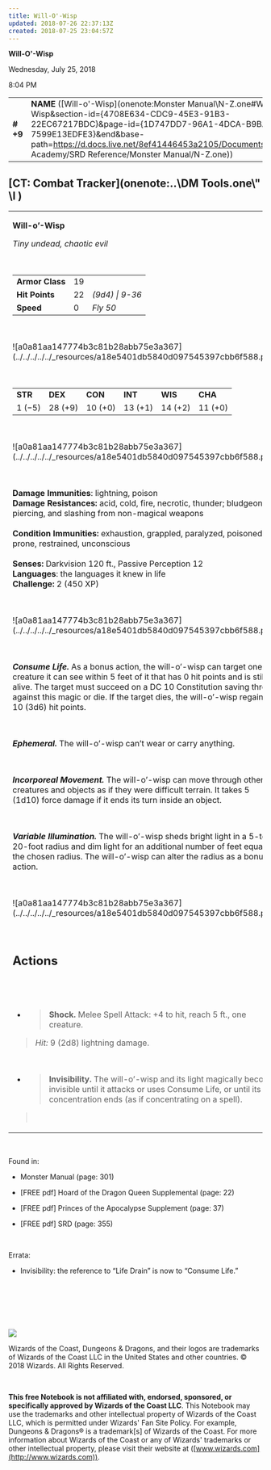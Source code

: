 ```yaml
---
title: Will-O'-Wisp
updated: 2018-07-26 22:37:13Z
created: 2018-07-25 23:04:57Z
---
```


**Will-O'-Wisp**

Wednesday, July 25, 2018

8:04 PM

|           |                                                                                                                                                                                                                                                                                                  |        |        |        |     |       |        |
|-----------|--------------------------------------------------------------------------------------------------------------------------------------------------------------------------------------------------------------------------------------------------------------------------------------------------|--------|--------|--------|-----|-------|--------|
| **\# +9** | **NAME** ([Will-o'-Wisp](onenote:Monster Manual\\N-Z.one#Will-O'-Wisp&section-id={4708E634-CDC9-45E3-91B3-22EC67217BDC}&page-id={1D747DD7-96A1-4DCA-B9BA-7599E13EDFE3}&end&base-path=https://d.docs.live.net/8ef41446453a2105/Documents/Adventure Academy/SRD Reference/Monster Manual/N-Z.one)) | **19** | **22** | **22** | \-  | Notes | 450 XP |

## [CT: Combat Tracker](onenote:..\\DM Tools.one\\" \l )

<table><tbody><tr class="odd"><td><p><strong>Will-o’-Wisp</strong></p><p><em>Tiny undead, chaotic evil</em></p><p> </p><table><tbody><tr class="odd"><td><strong>Armor Class</strong></td><td>19</td><td> </td></tr><tr class="even"><td><strong>Hit Points</strong></td><td>22</td><td><em>(9d4) | 9-36</em></td></tr><tr class="odd"><td><strong>Speed</strong></td><td>0</td><td><em>Fly 50</em></td></tr></tbody></table><p> </p><p>![a0a81aa147774b3c81b28abb75e3a367](../../../../../_resources/a18e5401db5840d097545397cbb6f588.png)</p><p> </p><table><tbody><tr class="odd"><td><strong>STR</strong></td><td><strong>DEX</strong></td><td><strong>CON</strong></td><td><strong>INT</strong></td><td><strong>WIS</strong></td><td><strong>CHA</strong></td></tr><tr class="even"><td>1 (−5)</td><td>28 (+9)</td><td>10 (+0)</td><td>13 (+1)</td><td>14 (+2)</td><td>11 (+0)</td></tr></tbody></table><p> </p><p>![a0a81aa147774b3c81b28abb75e3a367](../../../../../_resources/a18e5401db5840d097545397cbb6f588.png)</p><p> </p><p><strong>Damage Immunities</strong>: lightning, poison<br />
<strong>Damage Resistances:</strong> acid, cold, fire, necrotic, thunder; bludgeoning, piercing, and slashing from non-magical weapons<br />
<br />
<strong>Condition Immunities:</strong> exhaustion, grappled, paralyzed, poisoned, prone, restrained, unconscious<br />
<br />
<strong>Senses:</strong> Darkvision 120 ft., Passive Perception 12<br />
<strong>Languages</strong>: the languages it knew in life<br />
<strong>Challenge:</strong> 2 (450 XP)</p><p> </p><p>![a0a81aa147774b3c81b28abb75e3a367](../../../../../_resources/a18e5401db5840d097545397cbb6f588.png)</p><p> </p><p><em><strong>Consume Life.</strong></em> As a bonus action, the will-o’-wisp can target one creature it can see within 5 feet of it that has 0 hit points and is still alive. The target must succeed on a DC 10 Constitution saving throw against this magic or die. If the target dies, the will-o’-wisp regains 10 (3d6) hit points.</p><p> </p><p><em><strong>Ephemeral.</strong></em> The will-o’-wisp can’t wear or carry anything.</p><p> </p><p><em><strong>Incorporeal Movement.</strong></em> The will-o’-wisp can move through other creatures and objects as if they were difficult terrain. It takes 5 (1d10) force damage if it ends its turn inside an object.</p><p> </p><p><em><strong>Variable Illumination.</strong></em> The will-o’-wisp sheds bright light in a 5-to 20-foot radius and dim light for an additional number of feet equal to the chosen radius. The will-o’-wisp can alter the radius as a bonus action.</p><p> </p><p>![a0a81aa147774b3c81b28abb75e3a367](../../../../../_resources/a18e5401db5840d097545397cbb6f588.png)</p><p> </p><h2 id="actions"><strong>Actions</strong></h2><h2 id="section"> </h2><ul><li><blockquote><p><strong>Shock.</strong> Melee Spell Attack: +4 to hit, reach 5 ft., one creature.</p></blockquote></li></ul><blockquote><p><em>Hit:</em> 9 (2d8) lightning damage.</p></blockquote><p> </p><ul><li><blockquote><p><strong>Invisibility.</strong> The will-o’-wisp and its light magically become invisible until it attacks or uses Consume Life, or until its concentration ends (as if concentrating on a spell).</p></blockquote></li></ul><blockquote><p> </p></blockquote></td></tr></tbody></table>

 

Found in:

-   Monster Manual (page: 301)

-   \[FREE pdf\] Hoard of the Dragon Queen Supplemental (page: 22)

-   \[FREE pdf\] Princes of the Apocalypse Supplement (page: 37)

-   \[FREE pdf\] SRD (page: 355)

 

Errata:

-   Invisibility: the reference to “Life Drain” is now to “Consume Life.”

 

 

 

![](tmp\media\image2.png)

Wizards of the Coast, Dungeons & Dragons, and their logos are trademarks of Wizards of the Coast LLC in the United States and other countries. © 2018 Wizards. All Rights Reserved.

 

**This free Notebook is not affiliated with, endorsed, sponsored, or specifically approved by Wizards of the Coast LLC**. This Notebook may use the trademarks and other intellectual property of Wizards of the Coast LLC, which is permitted under Wizards' Fan Site Policy. For example, Dungeons & Dragons® is a trademark\[s\] of Wizards of the Coast. For more information about Wizards of the Coast or any of Wizards' trademarks or other intellectual property, please visit their website at ([www.wizards.com](http://www.wizards.com)).
